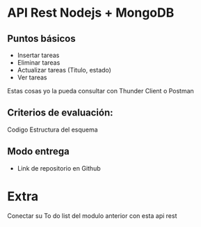 # API Rest Nodejs + MongoDB

## Puntos básicos 
- Insertar tareas
- Eliminar tareas
- Actualizar tareas (Titulo, estado)
- Ver tareas

Estas cosas yo la pueda consultar con Thunder Client o Postman

## Criterios de evaluación:
Codigo
Estructura del esquema

## Modo entrega 
- Link de repositorio en Github


# Extra 

Conectar su To do list del modulo anterior con esta api rest